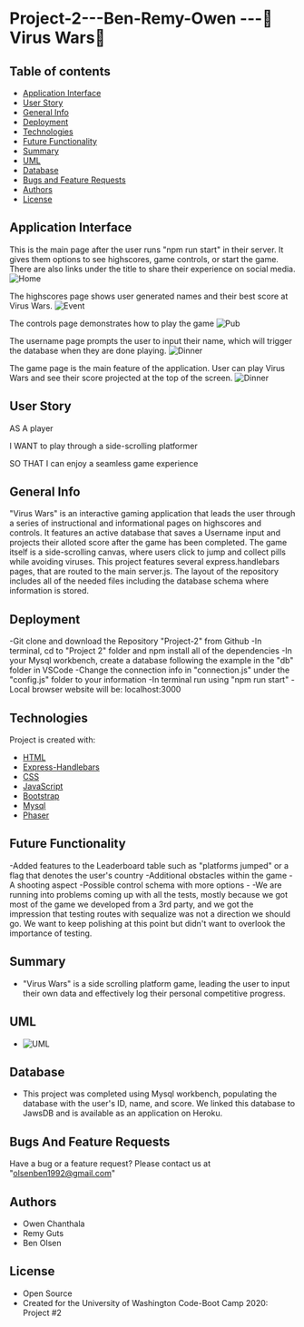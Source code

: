 # Project-2---Ben-Remy-Owen ---💊Virus Wars💊

## Table of contents

- [Application Interface](#Application-Interface)
- [User Story](#User-Story)
- [General Info](#General-Info)
- [Deployment](#Deployment)
- [Technologies](#Technologies)
- [Future Functionality](#Future-Functionality)
- [Summary](#Summary)
- [UML](#UML)
- [Database](#Database)
- [Bugs and Feature Requests](#Bugs-And-Feature-Requests)
- [Authors](#Authors)
- [License](#License)

## Application Interface

This is the main page after the user runs "npm run start" in their server. It gives them options to see highscores, game controls, or start the game. There are also links under the title to share their experience on social media.
![Home](assets/img/mainpage.png)

The highscores page shows user generated names and their best score at Virus Wars.
![Event](assets/img/highscore.png)

The controls page demonstrates how to play the game
![Pub](assets/img/controller.png)

The username page prompts the user to input their name, which will trigger the database when they are done playing.
![Dinner](assets/img/username.png)

The game page is the main feature of the application. User can play Virus Wars and see their score projected at the top of the screen.
![Dinner](assets/img/game.png)

## User Story

AS A player

I WANT to play through a side-scrolling platformer

SO THAT I can enjoy a seamless game experience

## General Info

"Virus Wars" is an interactive gaming application that leads the user through a series of instructional and informational pages on highscores and controls. It features an active database that saves a Username input and projects their alloted score after the game has been completed. The game itself is a side-scrolling canvas, where users click to jump and collect pills while avoiding viruses. This project features several express.handlebars pages, that are routed to the main server.js. The layout of the repository includes all of the needed files including the database schema where information is stored.

## Deployment

-Git clone and download the Repository "Project-2" from Github
-In terminal, cd to "Project 2" folder and npm install all of the dependencies
-In your Mysql workbench, create a database following the example in the "db" folder in VSCode
-Change the connection info in "connection.js" under the "config.js" folder to your information
-In terminal run using "npm run start"
-Local browser website will be: localhost:3000

## Technologies

Project is created with:

- [HTML](https://developer.mozilla.org/en-US/docs/Web/HTML)
- [Express-Handlebars](https://www.npmjs.com/package/express-handlebars)
- [CSS](https://developer.mozilla.org/en-US/docs/Web/CSS)
- [JavaScript](https://www.javascript.com/)
- [Bootstrap](https://getbootstrap.com/)
- [Mysql](https://www.mysql.com/)
- [Phaser](https://phaser.io/)

## Future Functionality

-Added features to the Leaderboard table such as "platforms jumped" or a flag that denotes the user's country
-Additional obstacles within the game
-A shooting aspect
-Possible control schema with more options -
-We are running into problems coming up with all the tests, mostly because we got most of the game we developed from a 3rd party, and we got the impression that testing routes with sequalize was not a direction we should go. We want to keep polishing at this point but didn't want to overlook the importance of testing.

## Summary

- "Virus Wars" is a side scrolling platform game, leading the user to input their own data and effectively log their personal competitive progress.

## UML

- ![UML](assets/img/UML.png)

## Database

- This project was completed using Mysql workbench, populating the database with the user's ID, name, and score. We linked this database to JawsDB and is available as an application on Heroku.

## Bugs And Feature Requests

Have a bug or a feature request? Please contact us at "olsenben1992@gmail.com"

## Authors

- Owen Chanthala
- Remy Guts
- Ben Olsen

## License

- Open Source
- Created for the University of Washington Code-Boot Camp 2020: Project #2
